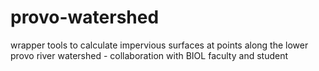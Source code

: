 # provo-watershed
wrapper tools to calculate impervious surfaces at points along the lower provo river watershed - collaboration with BIOL faculty and student
